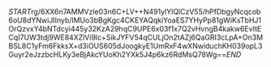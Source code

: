 $START$rg/6XX6n7AMMVzle03n6C+LV++N491ylYlQlCzV55/hPfDbgyNcqcob6oU8dYNwiJIInyb/lMUo3bBgKgc4CKEYAQqkiYoaES7YHyPp81gWiKsTbHJ1OrQzvxY4bNTdcyi445y32KzA29hqC9UPE6x03f1x7Q2vHvngB4kakw6EvItECqI7UW3tdj9WE84XZlVi9lc+SikJYFV54qCULjOn2tAZj6QaGRI3cLpA+On3MBSL8C1yFm6FkksX+d3iOUS605dJoogkyE1UmRxF4wXNwiduchKH039opL3Guyr2eJzzbcHLKy3eBjAkcYUoKh2YXk5J4p6kz6RdMsQ78Wg==$END$